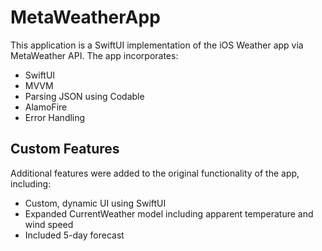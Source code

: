 # MetaWeatherApp
This application is a SwiftUI implementation of the iOS Weather app via MetaWeather API.
The app incorporates:

- SwiftUI
- MVVM
- Parsing JSON using Codable
- AlamoFire
- Error Handling


## Custom Features

Additional features were added to the original functionality of the app, including:

- Custom, dynamic UI using SwiftUI
- Expanded CurrentWeather model including apparent temperature and wind speed
- Included 5-day forecast
